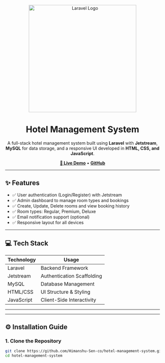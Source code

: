 <p align="center">
  <img src="https://raw.githubusercontent.com/laravel/art/master/logo-lockup/5%20SVG/2%20CMYK/1%20Full%20Color/laravel-logolockup-cmyk-red.svg" width="350" alt="Laravel Logo">
</p>

<h1 align="center">Hotel Management System</h1>

<p align="center">
  A full-stack hotel management system built using <strong>Laravel</strong> with <strong>Jetstream</strong>, <strong>MySQL</strong> for data storage, and a responsive UI developed in <strong>HTML, CSS, and JavaScript</strong>.
</p>

<p align="center">
  <a href="https://your-live-demo-link.com" target="_blank"><strong>🔗 Live Demo</strong></a> •
  <a href="https://github.com/your-github-username/hotel-management-system" target="_blank"><strong>GitHub</strong></a>
</p>

---

## ✨ Features

- ✅ User authentication (Login/Register) with Jetstream
- ✅ Admin dashboard to manage room types and bookings
- ✅ Create, Update, Delete rooms and view booking history
- ✅ Room types: Regular, Premium, Deluxe
- ✅ Email notification support (optional)
- ✅ Responsive layout for all devices

---

## 💻 Tech Stack

| Technology     | Usage                                  |
|----------------|----------------------------------------|
| Laravel        | Backend Framework                      |
| Jetstream      | Authentication Scaffolding             |
| MySQL          | Database Management                    |
| HTML/CSS       | UI Structure & Styling                 |
| JavaScript     | Client-Side Interactivity              |

---

---

## ⚙️ Installation Guide

### 1. Clone the Repository
```bash
git clone https://github.com/Himanshu-Sen-co/hotel-management-system.git
cd hotel-management-system
